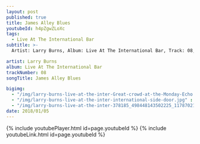 ```yaml
---
layout: post
published: true
title: James Alley Blues
youtubeId: h4pZgwZLoXc
tags:
  - Live At The International Bar
subtitle: >-
  Artist: Larry Burns, Album: Live At The International Bar, Track: 08, Title: James Alley Blues

artist: Larry Burns
album: Live At The International Bar
trackNumber: 08
songTitle: James Alley Blues

bigimg:
  - "/img/larry-burns-live-at-the-inter-Great-crowd-at-the-Monday-Echo.jpg" : "The International Bar https://www.facebook.com/internationalbardublin/"
  - "/img/larry-burns-live-at-the-inter-international-side-door.jpg" : "The International Bar https://www.facebook.com/internationalbardublin/"
  - "/img/larry-burns-live-at-the-inter-378185_498448143502225_1178702186_n.jpg" : "The International Bar https://www.facebook.com/internationalbardublin/"
date: 2018/01/05
---
```

{% include youtubePlayer.html id=page.youtubeId %}
{% include youtubeLink.html id=page.youtubeId %}
